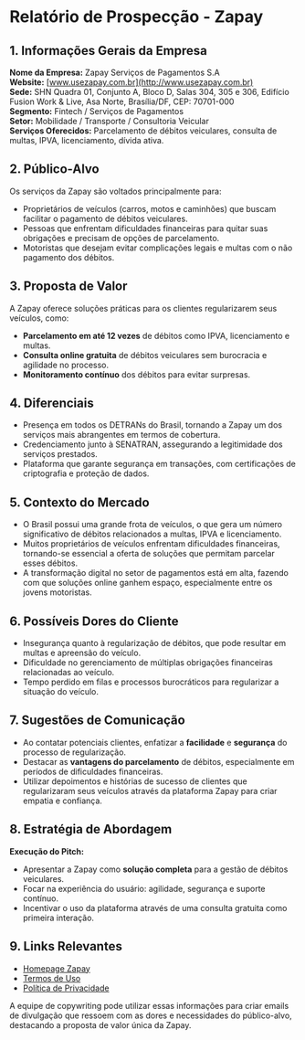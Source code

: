 # Relatório de Prospecção - Zapay

## 1. Informações Gerais da Empresa
**Nome da Empresa:** Zapay Serviços de Pagamentos S.A  
**Website:** [www.usezapay.com.br](http://www.usezapay.com.br)  
**Sede:** SHN Quadra 01, Conjunto A, Bloco D, Salas 304, 305 e 306, Edifício Fusion Work & Live, Asa Norte, Brasília/DF, CEP: 70701-000  
**Segmento:** Fintech / Serviços de Pagamentos  
**Setor:** Mobilidade / Transporte / Consultoria Veicular  
**Serviços Oferecidos:** Parcelamento de débitos veiculares, consulta de multas, IPVA, licenciamento, dívida ativa.

## 2. Público-Alvo
Os serviços da Zapay são voltados principalmente para:
- Proprietários de veículos (carros, motos e caminhões) que buscam facilitar o pagamento de débitos veiculares.
- Pessoas que enfrentam dificuldades financeiras para quitar suas obrigações e precisam de opções de parcelamento.
- Motoristas que desejam evitar complicações legais e multas com o não pagamento dos débitos.

## 3. Proposta de Valor
A Zapay oferece soluções práticas para os clientes regularizarem seus veículos, como:
- **Parcelamento em até 12 vezes** de débitos como IPVA, licenciamento e multas.
- **Consulta online gratuita** de débitos veiculares sem burocracia e agilidade no processo.
- **Monitoramento contínuo** dos débitos para evitar surpresas.

## 4. Diferenciais
- Presença em todos os DETRANs do Brasil, tornando a Zapay um dos serviços mais abrangentes em termos de cobertura.
- Credenciamento junto à SENATRAN, assegurando a legitimidade dos serviços prestados.
- Plataforma que garante segurança em transações, com certificações de criptografia e proteção de dados.

## 5. Contexto do Mercado
- O Brasil possui uma grande frota de veículos, o que gera um número significativo de débitos relacionados a multas, IPVA e licenciamento.
- Muitos proprietários de veículos enfrentam dificuldades financeiras, tornando-se essencial a oferta de soluções que permitam parcelar esses débitos.
- A transformação digital no setor de pagamentos está em alta, fazendo com que soluções online ganhem espaço, especialmente entre os jovens motoristas.

## 6. Possíveis Dores do Cliente
- Insegurança quanto à regularização de débitos, que pode resultar em multas e apreensão do veículo.
- Dificuldade no gerenciamento de múltiplas obrigações financeiras relacionadas ao veículo.
- Tempo perdido em filas e processos burocráticos para regularizar a situação do veículo.

## 7. Sugestões de Comunicação
- Ao contatar potenciais clientes, enfatizar a **facilidade** e **segurança** do processo de regularização.
- Destacar as **vantagens do parcelamento** de débitos, especialmente em períodos de dificuldades financeiras.
- Utilizar depoimentos e histórias de sucesso de clientes que regularizaram seus veículos através da plataforma Zapay para criar empatia e confiança.

## 8. Estratégia de Abordagem
**Execução do Pitch:**
- Apresentar a Zapay como **solução completa** para a gestão de débitos veiculares.
- Focar na experiência do usuário: agilidade, segurança e suporte contínuo.
- Incentivar o uso da plataforma através de uma consulta gratuita como primeira interação.

## 9. Links Relevantes
- [Homepage Zapay](http://www.usezapay.com.br)
- [Termos de Uso](http://www.usezapay.com.br/terms-of-use)
- [Política de Privacidade](http://www.usezapay.com.br/privacy-policy)
  
A equipe de copywriting pode utilizar essas informações para criar emails de divulgação que ressoem com as dores e necessidades do público-alvo, destacando a proposta de valor única da Zapay.